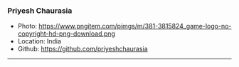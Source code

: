 ### Priyesh Chaurasia
- Photo: https://www.pngitem.com/pimgs/m/381-3815824_game-logo-no-copyright-hd-png-download.png
- Location: India
- Github: https://github.com/priyeshchaurasia
***
